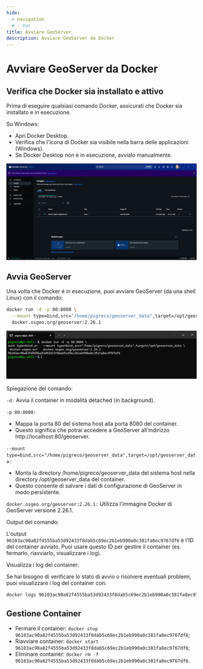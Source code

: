```yaml
---
hide:
  - navigation
  # - toc
title: Avviare GeoServer
description: Avviare GeoServer da Docker
---
```


# Avviare GeoServer da Docker

## Verifica che Docker sia installato e attivo

Prima di eseguire qualsiasi comando Docker, assicurati che Docker sia installato e in esecuzione.

Su Windows:

- Apri Docker Desktop.
- Verifica che l'icona di Docker sia visibile nella barra delle applicazioni (Windows).
- Se Docker Desktop non è in esecuzione, avvialo manualmente.

![](./imgs/2025-01-26_09h43_15.png)

## Avvia GeoServer
   
Una volta che Docker è in esecuzione, puoi avviare GeoServer (da una shell Linux) con il comando:

```bash
docker run -d -p 80:8080 \
  --mount type=bind,src="/home/pigreco/geoserver_data",target=/opt/geoserver_data \
  docker.osgeo.org/geoserver:2.26.1
```

![](./imgs/2025-01-26_09h49_28.png)

Spiegazione del comando:

`-d:` Avvia il container in modalità detached (in background).

`-p 80:8080:`

- Mappa la porta 80 del sistema host alla porta 8080 del container.
- Questo significa che potrai accedere a GeoServer all'indirizzo http://localhost:80/geoserver.

`--mount type=bind,src="/home/pigreco/geoserver_data",target=/opt/geoserver_data:`

- Monta la directory /home/pigreco/geoserver_data del sistema host nella directory /opt/geoserver_data del container.
- Questo consente di salvare i dati di configurazione di GeoServer in modo persistente.

`docker.osgeo.org/geoserver:2.26.1:` Utilizza l'immagine Docker di GeoServer versione 2.26.1.

Output del comando:

L'output `96103ac90a82f4555ba53d92433f8dab5c69ec2b1eb990a0c381fa8ec9767df6` è l'ID del container avviato. Puoi usare questo ID per gestire il container (es. fermarlo, riavviarlo, visualizzare i log).

Visualizza i log del container:

Se hai bisogno di verificare lo stato di avvio o risolvere eventuali problemi, puoi visualizzare i log del container con:

```bash
docker logs 96103ac90a82f4555ba53d92433f8dab5c69ec2b1eb990a0c381fa8ec9767df6
```

## Gestione Container

- Fermare il container: `docker stop 96103ac90a82f4555ba53d92433f8dab5c69ec2b1eb990a0c381fa8ec9767df6`;
- Riavviare container: `docker start 96103ac90a82f4555ba53d92433f8dab5c69ec2b1eb990a0c381fa8ec9767df6`;
- Eliminare container: `docker rm -f 96103ac90a82f4555ba53d92433f8dab5c69ec2b1eb990a0c381fa8ec9767df6`.



